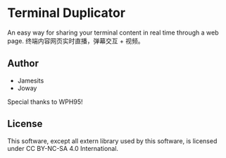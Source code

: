 # Terminal Duplicator

An easy way for sharing your terminal content in real time through a web page.
终端内容网页实时直播，弹幕交互 + 视频。

## Author
 * Jamesits
 * Joway

 Special thanks to WPH95!

## License

This software, except all extern library used by this software, is licensed under CC BY-NC-SA 4.0 International.

